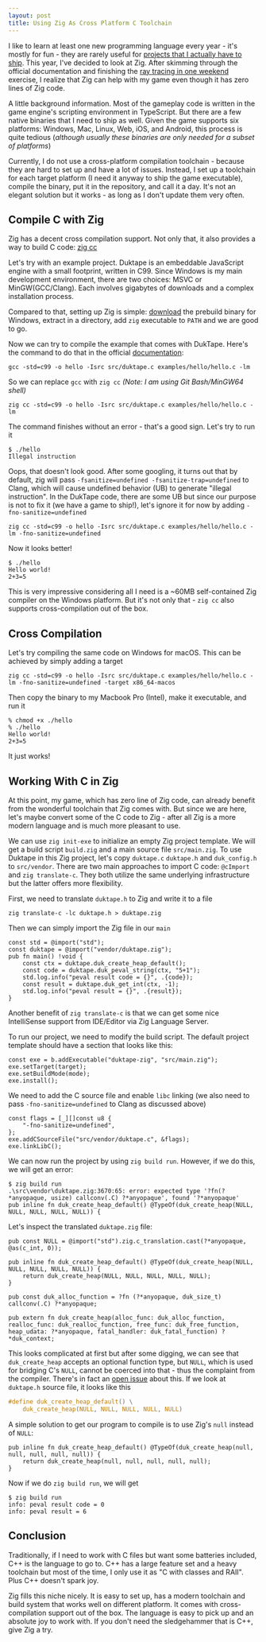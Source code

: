 ```yaml
---
layout: post
title: Using Zig As Cross Platform C Toolchain
---
```


I like to learn at least one new programming language every year - it's mostly for fun - they are rarely useful for [projects that I actually have to ship](https://industryidle.com/). This year, I've decided to look at Zig. After skimming through the official documentation and finishing the [ray tracing in one weekend](https://raytracing.github.io/) exercise, I realize that Zig can help with my game even though it has zero lines of Zig code.

A little background information. Most of the gameplay code is written in the game engine's scripting environment in TypeScript. But there are a few native binaries that I need to ship as well. Given the game supports six platforms: Windows, Mac, Linux, Web, iOS, and Android, this process is quite tedious (*although usually these binaries are only needed for a subset of platforms*)

Currently, I do not use a cross-platform compilation toolchain - because they are hard to set up and have a lot of issues. Instead, I set up a toolchain for each target platform (I need it anyway to ship the game executable), compile the binary, put it in the repository, and call it a day. It's not an elegant solution but it works - as long as I don't update them very often.

## Compile C with Zig

Zig has a decent cross compilation support. Not only that, it also provides a way to build C code: [zig cc](https://andrewkelley.me/post/zig-cc-powerful-drop-in-replacement-gcc-clang.html)

Let's try with an example project. Duktape is an embeddable JavaScript engine with a small footprint, written in C99. Since Windows is my main development environment, there are two choices: MSVC or MinGW(GCC/Clang). Each involves gigabytes of downloads and a complex installation process.

Compared to that, setting up Zig is simple: [download](https://ziglang.org/download/) the prebuild binary for Windows, extract in a directory, add `zig` executable to `PATH` and we are good to go.

Now we can try to compile the example that comes with DukTape. Here's the command to do that in the official [documentation](https://duktape.org/guide.html#gettingstarted.3):

```
gcc -std=c99 -o hello -Isrc src/duktape.c examples/hello/hello.c -lm
```
So we can replace `gcc` with `zig cc` *(Note: I am using Git Bash/MinGW64 shell)*
```
zig cc -std=c99 -o hello -Isrc src/duktape.c examples/hello/hello.c -lm
```
The command finishes without an error - that's a good sign. Let's try to run it
```
$ ./hello
Illegal instruction
```
Oops, that doesn't look good. After some googling, it turns out that by default, zig will pass `-fsanitize=undefined -fsanitize-trap=undefined` to Clang, which will cause undefined behavior (UB) to generate "illegal instruction". In the DukTape code, there are some UB but since our purpose is not to fix it (we have a game to ship!), let's ignore it for now by adding `-fno-sanitize=undefined`
```
zig cc -std=c99 -o hello -Isrc src/duktape.c examples/hello/hello.c -lm -fno-sanitize=undefined
```
Now it looks better!
```
$ ./hello
Hello world!
2+3=5
```
This is very impressive considering all I need is a ~60MB self-contained Zig compiler on the Windows platform. But it's not only that - `zig cc` also supports cross-compilation out of the box.

## Cross Compilation

Let's try compiling the same code on Windows for macOS. This can be achieved by simply adding a target
```
zig cc -std=c99 -o hello -Isrc src/duktape.c examples/hello/hello.c -lm -fno-sanitize=undefined -target x86_64-macos
```
Then copy the binary to my Macbook Pro (Intel), make it executable, and run it
```
% chmod +x ./hello
% ./hello
Hello world!
2+3=5
```
It just works!

## Working With C in Zig

At this point, my game, which has zero line of Zig code, can already benefit from the wonderful toolchain that Zig comes with. But since we are here, let's maybe convert some of the C code to Zig - after all Zig is a more modern language and is much more pleasant to use.

We can use `zig init-exe` to initialize an empty Zig project template. We will get a build script `build.zig` and a main source file `src/main.zig`. To use Duktape in this Zig project, let's copy `duktape.c` `duktape.h` and `duk_config.h` to `src/vendor`. There are two main approaches to import C code: `@cImport` and `zig translate-c`. They both utilize the same underlying infrastructure but the latter offers more flexibility.

First, we need to translate `duktape.h` to Zig and write it to a file

```
zig translate-c -lc duktape.h > duktape.zig
```

Then we can simply import the Zig file in our `main`

```zig
const std = @import("std");
const duktape = @import("vendor/duktape.zig");
pub fn main() !void {
    const ctx = duktape.duk_create_heap_default();
    const code = duktape.duk_peval_string(ctx, "5+1");
    std.log.info("peval result code = {}", .{code});
    const result = duktape.duk_get_int(ctx, -1);
    std.log.info("peval result = {}", .{result});
}
```

Another benefit of `zig translate-c` is that we can get some nice IntelliSense support from IDE/Editor via Zig Language Server.

To run our project, we need to modify the build script. The default project template should have a section that looks like this:

```zig
const exe = b.addExecutable("duktape-zig", "src/main.zig");
exe.setTarget(target);
exe.setBuildMode(mode);
exe.install();
```

We need to add the C source file and enable `libc` linking (we also need to pass `-fno-sanitize=undefined` to Clang as discussed above)

```zig
const flags = [_][]const u8 {
    "-fno-sanitize=undefined",
};
exe.addCSourceFile("src/vendor/duktape.c", &flags);
exe.linkLibC();
```

We can now run the project by using `zig build run`. However, if we do this, we will get an error:

```
$ zig build run
.\src\vendor\duktape.zig:3670:65: error: expected type '?fn(?*anyopaque, usize) callconv(.C) ?*anyopaque', found '?*anyopaque'
pub inline fn duk_create_heap_default() @TypeOf(duk_create_heap(NULL, NULL, NULL, NULL, NULL)) {
```

Let's inspect the translated `duktape.zig` file:

```zig
pub const NULL = @import("std").zig.c_translation.cast(?*anyopaque, @as(c_int, 0));

pub inline fn duk_create_heap_default() @TypeOf(duk_create_heap(NULL, NULL, NULL, NULL, NULL)) {
    return duk_create_heap(NULL, NULL, NULL, NULL, NULL);
}

pub const duk_alloc_function = ?fn (?*anyopaque, duk_size_t) callconv(.C) ?*anyopaque;

pub extern fn duk_create_heap(alloc_func: duk_alloc_function, realloc_func: duk_realloc_function, free_func: duk_free_function, heap_udata: ?*anyopaque, fatal_handler: duk_fatal_function) ?*duk_context;
```

This looks complicated at first but after some digging, we can see that `duk_create_heap` accepts an optional function type, but `NULL`, which is used for bridging C's `NULL`, cannot be coerced into that - thus the complaint from the compiler. There's in fact an [open issue](https://github.com/ziglang/zig/issues/5596) about this. If we look at `duktape.h` source file, it looks like this

```c
#define duk_create_heap_default() \
	duk_create_heap(NULL, NULL, NULL, NULL, NULL)
```

A simple solution to get our program to compile is to use Zig's `null` instead of `NULL`:

```zig
pub inline fn duk_create_heap_default() @TypeOf(duk_create_heap(null, null, null, null, null)) {
    return duk_create_heap(null, null, null, null, null);
}
```

Now if we do `zig build run`, we will get

```
$ zig build run
info: peval result code = 0
info: peval result = 6
```

## Conclusion

Traditionally, if I need to work with C files but want some batteries included, C++ is the language to go to. C++ has a large feature set and a heavy toolchain but most of the time, I only use it as "C with classes and RAII". Plus C++ doesn't spark joy.

Zig fills this niche nicely. It is easy to set up, has a modern toolchain and build system that works well on different platform. It comes with cross-compilation support out of the box. The language is easy to pick up and an absolute joy to work with. If you don't need the sledgehammer that is C++, give Zig a try.